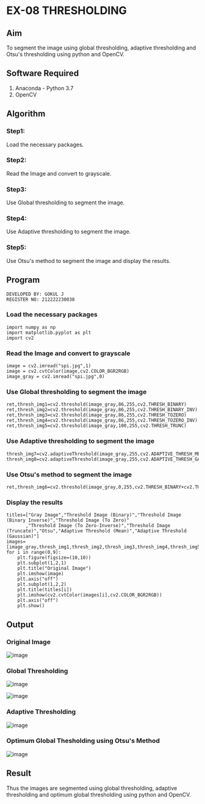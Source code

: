 # EX-08 THRESHOLDING
## Aim
To segment the image using global thresholding, adaptive thresholding and Otsu's thresholding using python and OpenCV.

## Software Required
1. Anaconda - Python 3.7
2. OpenCV

## Algorithm
### Step1:
Load the necessary packages.
### Step2:
Read the Image and convert to grayscale.
### Step3:
Use Global thresholding to segment the image.
### Step4:
Use Adaptive thresholding to segment the image.
### Step5:
Use Otsu's method to segment the image and display the results.
## Program
```
DEVELOPED BY: GOKUL J
REGISTER NO: 212222230038
```
### Load the necessary packages
```
import numpy as np
import matplotlib.pyplot as plt
import cv2
```
### Read the Image and convert to grayscale
```
image = cv2.imread("spi.jpg",1)
image = cv2.cvtColor(image,cv2.COLOR_BGR2RGB)
image_gray = cv2.imread("spi.jpg",0)
```
### Use Global thresholding to segment the image
```
ret,thresh_img1=cv2.threshold(image_gray,86,255,cv2.THRESH_BINARY)
ret,thresh_img2=cv2.threshold(image_gray,86,255,cv2.THRESH_BINARY_INV)
ret,thresh_img3=cv2.threshold(image_gray,86,255,cv2.THRESH_TOZERO)
ret,thresh_img4=cv2.threshold(image_gray,86,255,cv2.THRESH_TOZERO_INV)
ret,thresh_img5=cv2.threshold(image_gray,100,255,cv2.THRESH_TRUNC)
```
### Use Adaptive thresholding to segment the image
```
thresh_img7=cv2.adaptiveThreshold(image_gray,255,cv2.ADAPTIVE_THRESH_MEAN_C,cv2.THRESH_BINARY,11,2)
thresh_img8=cv2.adaptiveThreshold(image_gray,255,cv2.ADAPTIVE_THRESH_GAUSSIAN_C,cv2.THRESH_BINARY,11,2)
```
### Use Otsu's method to segment the image 
```
ret,thresh_img6=cv2.threshold(image_gray,0,255,cv2.THRESH_BINARY+cv2.THRESH_OTSU)
```
### Display the results
```
titles=["Gray Image","Threshold Image (Binary)","Threshold Image (Binary Inverse)","Threshold Image (To Zero)"
       ,"Threshold Image (To Zero-Inverse)","Threshold Image (Truncate)","Otsu","Adaptive Threshold (Mean)","Adaptive Threshold (Gaussian)"]
images=[image_gray,thresh_img1,thresh_img2,thresh_img3,thresh_img4,thresh_img5,thresh_img6,thresh_img7,thresh_img8]
for i in range(0,9):
    plt.figure(figsize=(10,10))
    plt.subplot(1,2,1)
    plt.title("Original Image")
    plt.imshow(image)
    plt.axis("off")
    plt.subplot(1,2,2)
    plt.title(titles[i])
    plt.imshow(cv2.cvtColor(images[i],cv2.COLOR_BGR2RGB))
    plt.axis("off")
    plt.show()
```
## Output
### Original Image

![image](https://github.com/Gokul0117/THRESHOLDING-/assets/121165938/b8d28192-45a8-444f-ab9a-8d6b1827a1c5)

### Global Thresholding

![image](https://github.com/Gokul0117/THRESHOLDING-/assets/121165938/e7876db5-55f3-4970-9757-e93c9aabb945)

![image](https://github.com/Gokul0117/THRESHOLDING-/assets/121165938/317e6412-5b23-4ff1-a499-63d2d8424b60)


### Adaptive Thresholding

![image](https://github.com/Gokul0117/THRESHOLDING-/assets/121165938/35cd2562-3047-42f0-aa10-52f162474756)

### Optimum Global Thesholding using Otsu's Method

![image](https://github.com/Gokul0117/THRESHOLDING-/assets/121165938/5970bda9-ad16-4e0a-87ac-6f00e94432d0)

## Result
Thus the images are segmented using global thresholding, adaptive thresholding and optimum global thresholding using python and OpenCV.
